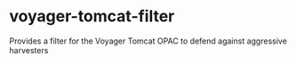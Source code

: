 # voyager-tomcat-filter
Provides a filter for the Voyager Tomcat OPAC to defend against aggressive harvesters
